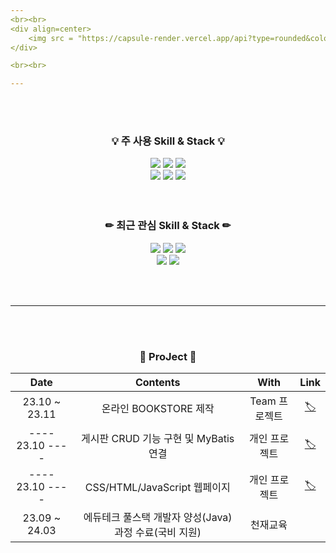 ```yaml
---
<br><br>
<div align=center>
	<img src = "https://capsule-render.vercel.app/api?type=rounded&color=0:66d9e8,100:eebefa&height=150&section=header&text=MooHyun's%20GitHub&animation=twinkling&fontSize=50&fontColor=ffffff&rotate=0"/>
</div>

<br><br>

---
```


<br><br>


<div align=center>
	<h3>💡 주 사용 Skill & Stack 💡</h3>
</div>
<div align="center">
	<img src="https://img.shields.io/badge/Java-007396?style=for-the-badge&logo=openjdk&logoColor=fff"/>
	<img src="https://img.shields.io/badge/MariaDB-003545?style=for-the-badge&logo=MariaDB&logoColor=fff"/>
	<img src="https://img.shields.io/badge/Mybatis-000000?style=for-the-badge&logo=Fluentd&logoColor=fff"/>
	<br>	
	<img src="https://img.shields.io/badge/HTML5-E34F26?style=for-the-badge&logo=HTML5&logoColor=fff"/>
	<img src="https://img.shields.io/badge/CSS3-1572B6?style=for-the-badge&logo=CSS3&logoColor=fff"/>
	<img src="https://img.shields.io/badge/JavaScript-F7DF1E?style=for-the-badge&logo=JavaScript&logoColor=000"/>
</div>
<br><br>


<div align=center>
	<h3>✏ 최근 관심 Skill & Stack ✏</h3>
</div>
<div align="center">
 	<img src="https://img.shields.io/badge/node.js-339933?style=for-the-badge&logo=node.js&logoColor=fff"/>
  	<img src="https://img.shields.io/badge/svelte-FF3E00?style=for-the-badge&logo=svelte&logoColor=fff"/>
   	<img src="https://img.shields.io/badge/spring-6DB33F?style=for-the-badge&logo=spring&logoColor=fff"/>
	<br>
    	<img src="https://img.shields.io/badge/react-61DAFB?style=for-the-badge&logo=react&logoColor=000"/>
    	<img src="https://img.shields.io/badge/springboot-6DB33F?style=for-the-badge&logo=springboot&logoColor=fff"/>
</div>


<br><br>

---

<br><br>
<div align="center">	
	
### 📑 ProJect 📑
<!-- | 23.10 | Dear-My-wwnoov | 개인 프로젝트 | -->



| Date | Contents | With | Link |
|:---:|:---:|:---:|:---:|
| 23.10 ~ 23.11 | 온라인 BOOKSTORE 제작 | Team 프로젝트 | [🏷](https://github.com/LMH9999/Team_ProJect_1) |
| ---- 23.10 ---- | 게시판 CRUD 기능 구현 및 MyBatis 연결 | 개인 프로젝트 | [🏷](https://github.com/LMH9999/LMH_Java_Sprj) |
| ---- 23.10 ---- | CSS/HTML/JavaScript 웹페이지 | 개인 프로젝트 | [🏷](https://github.com/LMH9999/LMH_Web_SPrj) |
| 23.09 ~ 24.03 | 에듀테크 풀스택 개발자 양성(Java) 과정 수료(국비 지원)  | 천재교육 |


  
